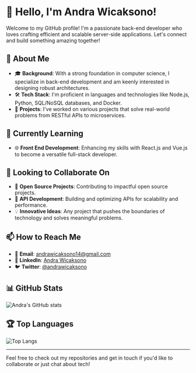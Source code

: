 # 👋 Hello, I'm Andra Wicaksono!

Welcome to my GitHub profile! I'm a passionate back-end developer who loves crafting efficient and scalable server-side applications. Let's connect and build something amazing together!

## 👀 About Me
- 🎓 **Background**: With a strong foundation in computer science, I specialize in back-end development and am keenly interested in designing robust architectures.
- 🛠 **Tech Stack**: I'm proficient in languages and technologies like Node.js, Python, SQL/NoSQL databases, and Docker.
- 🚀 **Projects**: I've worked on various projects that solve real-world problems from RESTful APIs to microservices.

## 🌱 Currently Learning
- 🌐 **Front End Development**: Enhancing my skills with React.js and Vue.js to become a versatile full-stack developer.

## 💞️ Looking to Collaborate On
- 🧩 **Open Source Projects**: Contributing to impactful open source projects.
- 🔄 **API Development**: Building and optimizing APIs for scalability and performance.
- 💡 **Innovative Ideas**: Any project that pushes the boundaries of technology and solves meaningful problems.

## 📫 How to Reach Me
- 📧 **Email**: andrawicaksono14@gmail.com
- 💼 **LinkedIn**: [Andra Wicaksono](https://www.linkedin.com/in/andrawicaksono)
- 🐦 **Twitter**: [@andrawicaksono](https://twitter.com/andraswicaksono)

## 📊 GitHub Stats
![Andra's GitHub stats](https://github-readme-stats.vercel.app/api?username=andrawicaksono&show_icons=true&theme=radical)

## 🏆 Top Languages
![Top Langs](https://github-readme-stats.vercel.app/api/top-langs/?username=andrawicaksono&layout=compact&theme=radical)

---

Feel free to check out my repositories and get in touch if you'd like to collaborate or just chat about tech!



<!---
andrawicaksono/andrawicaksono is a ✨ special ✨ repository because its `README.md` (this file) appears on your GitHub profile.
You can click the Preview link to take a look at your changes.
--->
